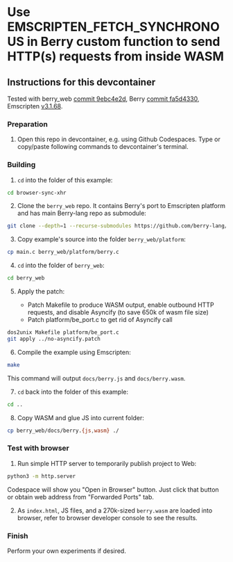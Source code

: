 # Use EMSCRIPTEN_FETCH_SYNCHRONOUS in Berry custom function to send HTTP(s) requests from inside WASM

## Instructions for this devcontainer

Tested with berry_web [commit 9ebc4e2d](https://github.com/berry-lang/berry_web/tree/9ebc4e2d0945e6ea5e58daba4bc747a44df5a02c),
Berry [commit fa5d4330](https://github.com/berry-lang/berry/tree/fa5d4330a517222934322fff8da3f8401009d550),
Emscripten [v3.1.68](https://github.com/emscripten-core/emscripten/tree/3.1.68).

### Preparation

1. Open this repo in devcontainer, e.g. using Github Codespaces.
   Type or copy/paste following commands to devcontainer's terminal.

### Building

1. `cd` into the folder of this example:

```sh
cd browser-sync-xhr
```

2. Clone the `berry_web` repo. It contains Berry's port to Emscripten platform and has main Berry-lang repo as submodule:

```sh
git clone --depth=1 --recurse-submodules https://github.com/berry-lang/berry_web.git
```

3. Copy example's source into the folder `berry_web/platform`:

```sh
cp main.c berry_web/platform/berry.c
```

4. `cd` into the folder of `berry_web`:

```sh
cd berry_web
```

5. Apply the patch:

   * Patch Makefile to produce WASM output, enable outbound HTTP requests, and disable Asyncify (to save 650k of wasm file size)
   * Patch platform/be_port.c to get rid of Asyncify call

```sh
dos2unix Makefile platform/be_port.c
git apply ../no-asyncify.patch
```

6. Compile the example using Emscripten:

```sh
make
```

This command will output `docs/berry.js` and `docs/berry.wasm`.

7. `cd` back into the folder of this example:

```sh
cd ..
```

8. Copy WASM and glue JS into current folder:

```sh
cp berry_web/docs/berry.{js,wasm} ./
```

### Test with browser

1. Run simple HTTP server to temporarily publish project to Web:

```sh
python3 -m http.server
```

Codespace will show you "Open in Browser" button. Just click that button or
obtain web address from "Forwarded Ports" tab.

2. As `index.html`, JS files, and a 270k-sized `berry.wasm` are loaded into browser, refer to browser developer console
   to see the results.


### Finish

Perform your own experiments if desired.

